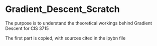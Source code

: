 # Gradient_Descent_Scratch
The purpose is to understand the theoretical workings behind Gradient Descent for CIS 3715

The first part is copied, with sources cited in the ipybn file
